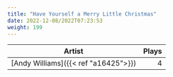 ```yaml
---
title: "Have Yourself a Merry Little Christmas"
date: 2022-12-08/2022T07:23:53
weight: 199
---
```




 Artist | Plays 
----- | -----:
[Andy Williams]({{< ref "a16425">}}) | 4
